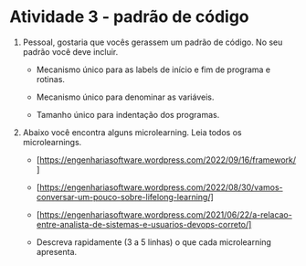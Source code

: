 # Atividade 3 - padrão de código 

1. Pessoal, gostaria que vocês gerassem um padrão de código. No seu padrão você deve incluir.

    * Mecanismo único para as labels de início e fim de programa e rotinas.

    * Mecanismo único para denominar as variáveis.

    * Tamanho único para indentação dos programas. 

2. Abaixo você encontra alguns microlearning. Leia todos os microlearnings.

    * [https://engenhariasoftware.wordpress.com/2022/09/16/framework/]

    * [https://engenhariasoftware.wordpress.com/2022/08/30/vamos-conversar-um-pouco-sobre-lifelong-learning/]

    * [https://engenhariasoftware.wordpress.com/2021/06/22/a-relacao-entre-analista-de-sistemas-e-usuarios-devops-correto/]

    *  Descreva rapidamente (3 a 5 linhas) o que cada microlearning apresenta.